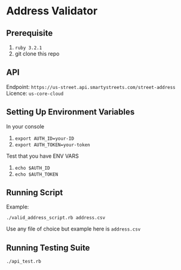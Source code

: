 # Address Validator

## Prerequisite
1. `ruby 3.2.1`
2. git clone this repo

## API 

Endpoint: `https://us-street.api.smartystreets.com/street-address`
Licence: `us-core-cloud`

## Setting Up Environment Variables 

In your console

1. `export AUTH_ID=your-ID`
2. `export AUTH_TOKEN=your-token`

Test that you have ENV VARS
1. `echo $AUTH_ID` 
2. `echo $AUTH_TOKEN`   

## Running Script 

Example: 

`./valid_address_script.rb address.csv`

Use any file of choice but example here is `address.csv`

## Running Testing Suite 

`./api_test.rb`



